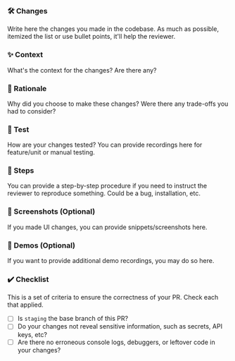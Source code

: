 ### 🛠 Changes
Write here the changes you made in the codebase. As much as possible, itemized the list or use bullet points, it'll help the reviewer.

### ✨ Context
What's the context for the changes? Are there any?

### 🧠 Rationale
Why did you choose to make these changes? Were there any trade-offs you had to consider?

### 🧪 Test
How are your changes tested? You can provide recordings here for feature/unit or manual testing.

### 🦶 Steps
You can provide a step-by-step procedure if you need to instruct the reviewer to reproduce something. Could be a bug, installation, etc.

### 📸 Screenshots (Optional)
If you made UI changes, you can provide snippets/screenshots here.

### 🎥 Demos (Optional)
If you want to provide additional demo recordings, you may do so here.

### ✔️ Checklist
This is a set of criteria to ensure the correctness of your PR. Check each that applied.
- [ ] Is `staging` the base branch of this PR?
- [ ] Do your changes not reveal sensitive information, such as secrets, API keys, etc?
- [ ] Are there no erroneous console logs, debuggers, or leftover code in your changes?

